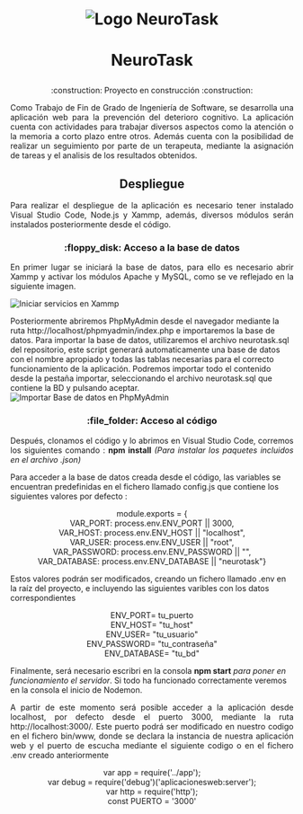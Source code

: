
<h1 align="center">

![Logo NeuroTask](https://github.com/LGM03/NeuroTask/assets/99087911/0f2345c6-4809-4d6f-ae3b-fd0b140bb48d)

  
  </h1>
  
<h1 align="center">

NeuroTask
  
  </h1>
<p align='center'>:construction: Proyecto en construcción :construction:</p>
<p style="text-align: justify;">Como Trabajo de Fin de Grado de Ingeniería de Software, se desarrolla una aplicación web para la prevención del deterioro cognitivo. 
La aplicación cuenta con actividades para trabajar diversos aspectos como la atención o la memoria a corto plazo entre otros. Además cuenta con la posibilidad de realizar un seguimiento por parte de un terapeuta, mediante la asignación de tareas y el analisis de los resultados obtenidos.</p>
<h2 align="center">Despliegue </h2>
<p style="text-align: justify;">Para realizar el despliegue de la aplicación es necesario tener instalado Visual Studio Code, Node.js y Xammp, además, diversos módulos serán instalados posteriormente desde el código.</p>

<h3 align="center">:floppy_disk: Acceso a la base de datos</h3>
<p style="text-align: justify;"> En primer lugar se iniciará la base de datos, para ello es necesario abrir Xammp y activar los módulos Apache y MySQL, como se ve reflejado en la siguiente imagen.

  ![Iniciar servicios en Xammp](https://github.com/LGM03/NeuroTask/assets/99087911/4370ad24-ca10-4bab-9d0f-16f52c0db193)

Posteriormente abriremos PhpMyAdmin desde el navegador mediante la ruta http://localhost/phpmyadmin/index.php e importaremos la base de datos.
Para importar la base de datos, utilizaremos el archivo neurotask.sql del repositorio, este script generará automaticamente una base de datos con el nombre apropiado y todas las tablas necesarias para el correcto funcionamiento de la aplicación. Podremos importar todo el contenido desde la pestaña importar, seleccionando el archivo neurotask.sql que contiene la BD y pulsando aceptar.
![Importar Base de datos en PhpMyAdmin](https://github.com/LGM03/NeuroTask/assets/99087911/60c6b223-e354-4ec0-8105-c52cd45e000b)


<h3 align="center">:file_folder: Acceso al código </h3>
<p style="text-align: justify;">
Después, clonamos el código y lo abrimos en Visual Studio Code, corremos los siguientes comando : <strong>npm install</strong> <em>(Para instalar los paquetes incluidos en el archivo .json)</em> 
  
Para acceder a la base de datos creada desde el código, las variables se encuentran predefinidas en el fichero llamado config.js que contiene los siguientes valores por defecto :
<p align='center'">
module.exports = {<br>
    VAR_PORT: process.env.ENV_PORT || 3000,<br>
    VAR_HOST: process.env.ENV_HOST || "localhost",<br>
    VAR_USER: process.env.ENV_USER || "root",<br>
    VAR_PASSWORD: process.env.ENV_PASSWORD || "",<br>
    VAR_DATABASE: process.env.ENV_DATABASE || "neurotask"}<br>
</p>
Estos valores podrán ser modificados, creando un fichero llamado .env en la raíz del proyecto, e incluyendo las siguientes varibles con los datos correspondientes
</p>

<p align='center'">
ENV_PORT= tu_puerto<br>
ENV_HOST= "tu_host"<br>
ENV_USER= "tu_usuario"<br>
ENV_PASSWORD= "tu_contraseña"<br>
ENV_DATABASE= "tu_bd"<br>
</p>
  
 Finalmente, será necesario escribri en la consola <strong>npm start</strong> <em>para poner en funcionamiento el servidor</em>. Si todo ha funcionado correctamente veremos en la consola el inicio de Nodemon.

</p>
<p style="text-align: justify;">
A partir de este momento será posible acceder a la aplicación desde localhost, por defecto desde el puerto 3000, mediante la ruta http://localhost:3000/.
Este puerto podrá ser modificado en nuestro codigo en el fichero bin/www, donde se declara la instancia de nuestra aplicación web y el puerto de escucha mediante el siguiente codigo o en el fichero .env creado anteriormente</p>
<p align='center'">
var app = require('../app');<br>
var debug = require('debug')('aplicacionesweb:server');<br>
var http = require('http');<br>
const PUERTO = '3000'<br>
</p>
